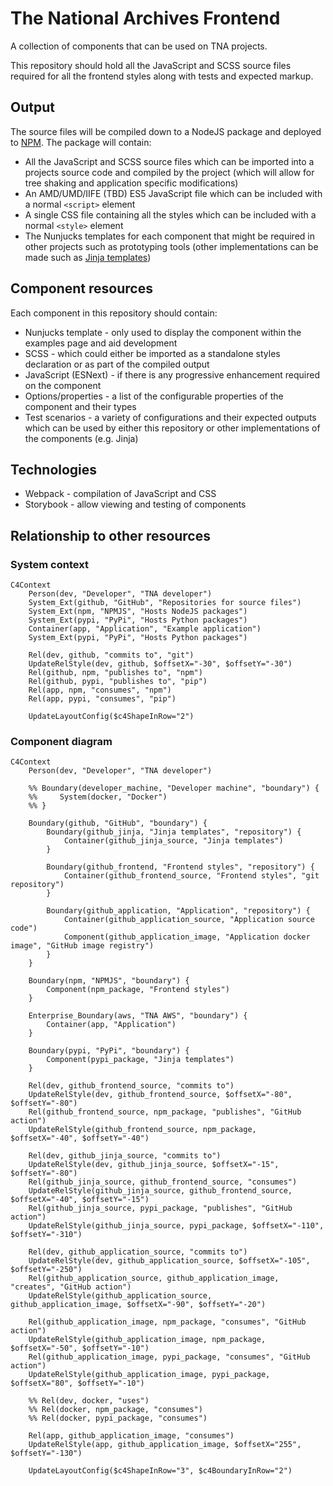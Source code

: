 # The National Archives Frontend

A collection of components that can be used on TNA projects.

This repository should hold all the JavaScript and SCSS source files required for all the frontend styles along with tests and expected markup.

## Output

The source files will be compiled down to a NodeJS package and deployed to [NPM](https://www.npmjs.com/). The package will contain:

- All the JavaScript and SCSS source files which can be imported into a projects source code and compiled by the project (which will allow for tree shaking and application specific modifications)
- An AMD/UMD/IIFE (TBD) ES5 JavaScript file which can be included with a normal `<script>` element
- A single CSS file containing all the styles which can be included with a normal `<style>` element
- The Nunjucks templates for each component that might be required in other projects such as prototyping tools (other implementations can be made such as [Jinja templates](https://github.com/nationalarchives/tna-frontend-jinja))

## Component resources

Each component in this repository should contain:

- Nunjucks template - only used to display the component within the examples page and aid development
- SCSS - which could either be imported as a standalone styles declaration or as part of the compiled output
- JavaScript (ESNext) - if there is any progressive enhancement required on the component
- Options/properties - a list of the configurable properties of the component and their types
- Test scenarios - a variety of configurations and their expected outputs which can be used by either this repository or other implementations of the components (e.g. Jinja)

## Technologies

- Webpack - compilation of JavaScript and CSS
- Storybook - allow viewing and testing of components

## Relationship to other resources

### System context

```mermaid
C4Context
    Person(dev, "Developer", "TNA developer")
    System_Ext(github, "GitHub", "Repositories for source files")
    System_Ext(npm, "NPMJS", "Hosts NodeJS packages")
    System_Ext(pypi, "PyPi", "Hosts Python packages")
    Container(app, "Application", "Example application")
    System_Ext(pypi, "PyPi", "Hosts Python packages")

    Rel(dev, github, "commits to", "git")
    UpdateRelStyle(dev, github, $offsetX="-30", $offsetY="-30")
    Rel(github, npm, "publishes to", "npm")
    Rel(github, pypi, "publishes to", "pip")
    Rel(app, npm, "consumes", "npm")
    Rel(app, pypi, "consumes", "pip")

    UpdateLayoutConfig($c4ShapeInRow="2")
```

### Component diagram

```mermaid
C4Context
    Person(dev, "Developer", "TNA developer")

    %% Boundary(developer_machine, "Developer machine", "boundary") {
    %%     System(docker, "Docker")
    %% }

    Boundary(github, "GitHub", "boundary") {
        Boundary(github_jinja, "Jinja templates", "repository") {
            Container(github_jinja_source, "Jinja templates")
        }

        Boundary(github_frontend, "Frontend styles", "repository") {
            Container(github_frontend_source, "Frontend styles", "git repository")
        }

        Boundary(github_application, "Application", "repository") {
            Container(github_application_source, "Application source code")
            Component(github_application_image, "Application docker image", "GitHub image registry")
        }
    }

    Boundary(npm, "NPMJS", "boundary") {
        Component(npm_package, "Frontend styles")
    }

    Enterprise_Boundary(aws, "TNA AWS", "boundary") {
        Container(app, "Application")
    }

    Boundary(pypi, "PyPi", "boundary") {
        Component(pypi_package, "Jinja templates")
    }

    Rel(dev, github_frontend_source, "commits to")
    UpdateRelStyle(dev, github_frontend_source, $offsetX="-80", $offsetY="-80")
    Rel(github_frontend_source, npm_package, "publishes", "GitHub action")
    UpdateRelStyle(github_frontend_source, npm_package, $offsetX="-40", $offsetY="-40")

    Rel(dev, github_jinja_source, "commits to")
    UpdateRelStyle(dev, github_jinja_source, $offsetX="-15", $offsetY="-80")
    Rel(github_jinja_source, github_frontend_source, "consumes")
    UpdateRelStyle(github_jinja_source, github_frontend_source, $offsetX="-40", $offsetY="-15")
    Rel(github_jinja_source, pypi_package, "publishes", "GitHub action")
    UpdateRelStyle(github_jinja_source, pypi_package, $offsetX="-110", $offsetY="-310")

    Rel(dev, github_application_source, "commits to")
    UpdateRelStyle(dev, github_application_source, $offsetX="-105", $offsetY="-250")
    Rel(github_application_source, github_application_image, "creates", "GitHub action")
    UpdateRelStyle(github_application_source, github_application_image, $offsetX="-90", $offsetY="-20")

    Rel(github_application_image, npm_package, "consumes", "GitHub action")
    UpdateRelStyle(github_application_image, npm_package, $offsetX="-50", $offsetY="-10")
    Rel(github_application_image, pypi_package, "consumes", "GitHub action")
    UpdateRelStyle(github_application_image, pypi_package, $offsetX="80", $offsetY="-10")

    %% Rel(dev, docker, "uses")
    %% Rel(docker, npm_package, "consumes")
    %% Rel(docker, pypi_package, "consumes")

    Rel(app, github_application_image, "consumes")
    UpdateRelStyle(app, github_application_image, $offsetX="255", $offsetY="-130")

    UpdateLayoutConfig($c4ShapeInRow="3", $c4BoundaryInRow="2")
```
